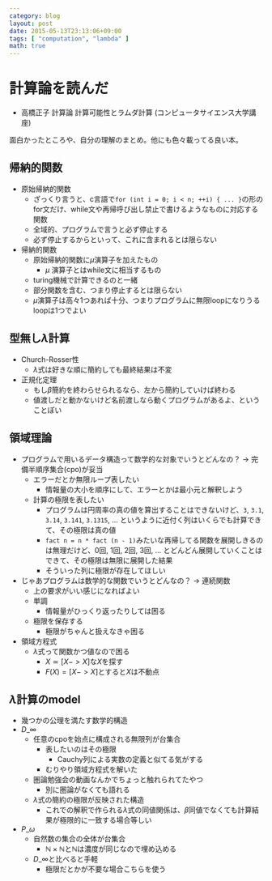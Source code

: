 ```yaml
---
category: blog
layout: post
date: 2015-05-13T23:13:06+09:00
tags: [ "computation", "lambda" ]
math: true
---
```


# 計算論を読んだ

-   高橋正子 計算論 計算可能性とラムダ計算 (コンピュータサイエンス大学講座)

面白かったところや、自分の理解のまとめ。他にも色々載ってる良い本。

<!-- more -->

## 帰納的関数

-   原始帰納的関数
    -   ざっくり言うと、c言語で`for (int i = 0; i < n; ++i) { ... }`の形のfor文だけ、while文や再帰呼び出し禁止で書けるようなものに対応する関数
    -   全域的、プログラムで言うと必ず停止する
    -   必ず停止するからといって、これに含まれるとは限らない
-   帰納的関数
    -   原始帰納的関数に$\mu$演算子を加えたもの
        -   $\mu$ 演算子とはwhile文に相当するもの
    -   turing機械で計算できるのと一緒
    -   部分関数を含む、つまり停止するとは限らない
    -   $\mu$演算子は高々1つあれば十分、つまりプログラムに無限loopになりうるloopは1つでよい

## 型無し$\lambda$計算

-   Church-Rosser性
    -   $\lambda$式は好きな順に簡約しても最終結果は不変
-   正規化定理
    -   もし$\beta$簡約を終わらせられるなら、左から簡約していけば終わる
    -   値渡しだと動かないけど名前渡しなら動くプログラムがあるよ、ということぽい

## 領域理論

-   プログラムで用いるデータ構造って数学的な対象でいうとどんなの？ -> 完備半順序集合(cpo)が妥当
    -   エラーだとか無限ループ表したい
        -   情報量の大小を順序にして、エラーとかは最小元と解釈しよう
    -   計算の極限を表したい
        -   プログラムは円周率の真の値を算出することはできないけど、`3`, `3.1`, `3.14`, `3.141`, `3.1315`, ... というように近付く列はいくらでも計算できて、その極限は真の値
        -   `fact n = n * fact (n - 1)`みたいな再帰してる関数を展開しきるのは無理だけど、0回, 1回, 2回, 3回, ... とどんどん展開していくことはできて、その極限は無限に展開した結果
        -   そういった列に極限が存在してほしい
-   じゃあプログラムは数学的な関数でいうとどんなの？ -> 連続関数
    -   上の要求がいい感じになればよい
    -   単調
        -   情報量がひっくり返ったりしては困る
    -   極限を保存する
        -   極限がちゃんと扱えなきゃ困る
-   領域方程式
    -   $\lambda$式って関数かつ値なので困る
        -   $X \simeq [X -> X]$な$X$を探す
        -   $F(X) = [X -> X]$とすると$X$は不動点

## $\lambda$計算のmodel

-   幾つかの公理を満たす数学的構造
-   $D\_\infty$
    -   任意のcpoを始点に構成される無限列が台集合
        -   表したいのはその極限
            -   Cauchy列による実数の定義と似てる気がする
        -   むりやり領域方程式を解いた
    -   圏論勉強会の動画なんかでちょっと触れられてたやつ
        -   別に圏論がなくても語れる
    -   $\lambda$式の簡約の極限が反映された構造
        -   これでの解釈で作られる$\lambda$式の同値関係は、$\beta$同値でなくても計算結果が極限的に一致する場合等しい
-   $P\_\omega$
    -   自然数の集合の全体が台集合
        -   $\mathbb{N}\times\mathbb{N}$と$\mathbb{N}$は濃度が同じなので埋め込める
    -   $D\_\infty$と比べると手軽
        -   極限だとかが不要な場合こちらを使う
